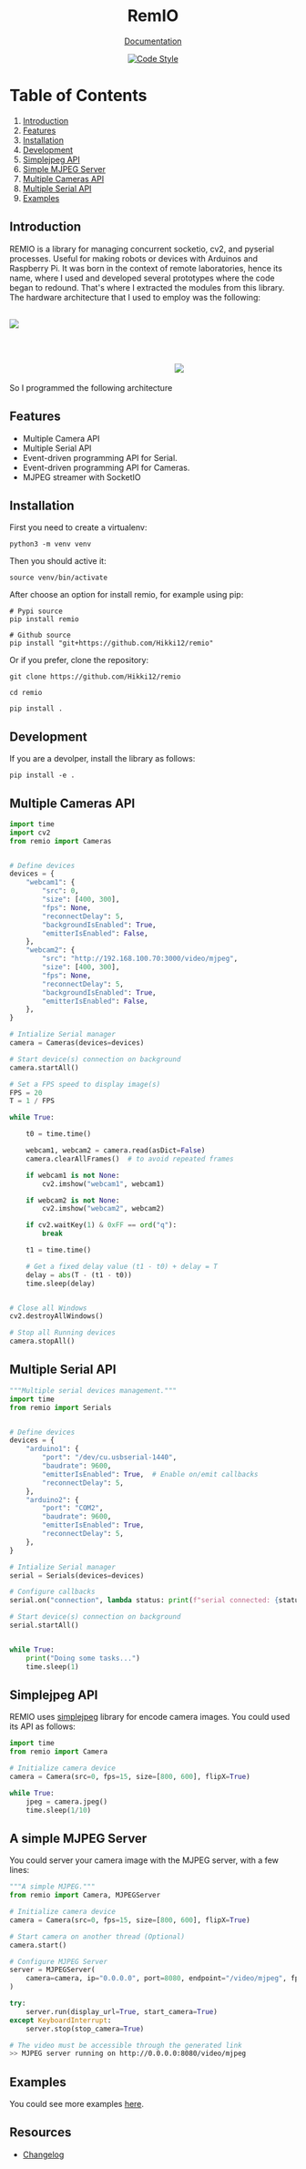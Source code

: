 <div align="center"><h1> RemIO </h1></div>
<div align="center">

[Documentation](https://hikki12.github.io/remio/)

[![Code Style][black-badge]][black]

</div>

# Table of Contents
1. [Introduction](#introduction)
2. [Features](#features)
3. [Installation](#installation)
4. [Development](#development)
5. [Simplejpeg API](#simplejpeg-api)
6. [Simple MJPEG Server](#simple-mjpeg-server)
7. [Multiple Cameras API](#multiple-cameras-api)
8. [Multiple Serial API](#multiple-serial-api)
9. [Examples](#examples)

## Introduction
REMIO is a library for managing concurrent socketio, cv2, and pyserial processes. Useful for making robots or devices with Arduinos and Raspberry Pi. It was born in the context of remote laboratories, hence its name, where I used and developed several prototypes where the code began to redound. That's where I extracted the modules from this library. The hardware architecture that I used to employ was the following:

<img src="./docs/assets/images/arch-1.png" style="margin: 1rem 0;">

So I programmed the following architecture
<img src="./docs/assets/images/modules-arch.png" style="margin: 2rem 0;">

## Features
- Multiple Camera API
- Multiple Serial API
- Event-driven programming API for Serial.
- Event-driven programming API for Cameras.
- MJPEG streamer with SocketIO

<!-- ----------------------------------------- -->

## Installation

First you need to create a virtualenv:
```
python3 -m venv venv
```
Then you should active it:
```
source venv/bin/activate
```
After choose an option for install remio, for example using pip:
```
# Pypi source
pip install remio

# Github source
pip install "git+https://github.com/Hikki12/remio"
```
Or if you prefer, clone the repository:
```
git clone https://github.com/Hikki12/remio

cd remio

pip install .
```

<!-- ----------------------------------------- -->

## Development
If you are a devolper, install the library as follows:
```
pip install -e .
```

<!-- ----------------------------------------- -->

## Multiple Cameras API
```python
import time
import cv2
from remio import Cameras


# Define devices
devices = {
    "webcam1": {
        "src": 0,
        "size": [400, 300],
        "fps": None,
        "reconnectDelay": 5,
        "backgroundIsEnabled": True,
        "emitterIsEnabled": False,
    },
    "webcam2": {
        "src": "http://192.168.100.70:3000/video/mjpeg",
        "size": [400, 300],
        "fps": None,
        "reconnectDelay": 5,
        "backgroundIsEnabled": True,
        "emitterIsEnabled": False,
    },
}

# Intialize Serial manager
camera = Cameras(devices=devices)

# Start device(s) connection on background
camera.startAll()

# Set a FPS speed to display image(s)
FPS = 20
T = 1 / FPS

while True:

    t0 = time.time()

    webcam1, webcam2 = camera.read(asDict=False)
    camera.clearAllFrames()  # to avoid repeated frames

    if webcam1 is not None:
        cv2.imshow("webcam1", webcam1)

    if webcam2 is not None:
        cv2.imshow("webcam2", webcam2)

    if cv2.waitKey(1) & 0xFF == ord("q"):
        break

    t1 = time.time()

    # Get a fixed delay value (t1 - t0) + delay = T
    delay = abs(T - (t1 - t0))
    time.sleep(delay)


# Close all Windows
cv2.destroyAllWindows()

# Stop all Running devices
camera.stopAll()

```
<!-- ----------------------------------------- -->

## Multiple Serial API
```python
"""Multiple serial devices management."""
import time
from remio import Serials


# Define devices
devices = {
    "arduino1": {
        "port": "/dev/cu.usbserial-1440",
        "baudrate": 9600,
        "emitterIsEnabled": True,  # Enable on/emit callbacks
        "reconnectDelay": 5,
    },
    "arduino2": {
        "port": "COM2",
        "baudrate": 9600,
        "emitterIsEnabled": True,
        "reconnectDelay": 5,
    },
}

# Intialize Serial manager
serial = Serials(devices=devices)

# Configure callbacks
serial.on("connection", lambda status: print(f"serial connected: {status}"))

# Start device(s) connection on background
serial.startAll()


while True:
    print("Doing some tasks...")
    time.sleep(1)

```
<!-- ----------------------------------------- -->

## Simplejpeg API
REMIO uses [simplejpeg](https://gitlab.com/jfolz/simplejpeg) library for encode camera images. You could used its API as follows:
```python
import time
from remio import Camera

# Initialize camera device
camera = Camera(src=0, fps=15, size=[800, 600], flipX=True)

while True:
    jpeg = camera.jpeg()
    time.sleep(1/10)
```
<!-- ----------------------------------------- -->
## A simple MJPEG Server
You could server your camera image with the MJPEG server, with a few lines:
```python
"""A simple MJPEG."""
from remio import Camera, MJPEGServer

# Initialize camera device
camera = Camera(src=0, fps=15, size=[800, 600], flipX=True)

# Start camera on another thread (Optional)
camera.start()

# Configure MJPEG Server
server = MJPEGServer(
    camera=camera, ip="0.0.0.0", port=8080, endpoint="/video/mjpeg", fps=15
)

try:
    server.run(display_url=True, start_camera=True)
except KeyboardInterrupt:
    server.stop(stop_camera=True)
```
```bash
# The video must be accessible through the generated link
>> MJPEG server running on http://0.0.0.0:8080/video/mjpeg
```

<!-- ----------------------------------------- -->

## Examples
You could see more examples [here](https://github.com/Hikki12/remio/tree/master/examples).

Resources
---------
- [Changelog](./CHANGELOG.md)

<!--
External URLs
-->
[black]: https://github.com/psf/black

<!--
Badges
-->
[black-badge]:https://img.shields.io/badge/code%20style-black-000000.svg?style=for-the-badge&logo=github

